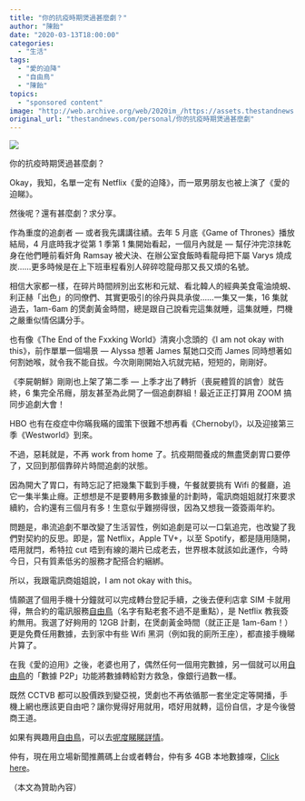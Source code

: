 ```yaml
---
title: "你的抗疫時期煲過甚麼劇？"
author: "陳飴"
date: "2020-03-13T18:00:00"
categories:
  - "生活"
tags:
  - "愛的迫降"
  - "自由鳥"
  - "陳飴"
topics:
  - "sponsored content"
image: "http://web.archive.org/web/2020im_/https://assets.thestandnews.com/media/photos/WhatsApp20Image202020-03-1220at2018.24.24_ddpuN.jpg"
original_url: "thestandnews.com/personal/你的抗疫時期煲過甚麼劇"
---
```

![](http://web.archive.org/web/2020im_/https://assets.thestandnews.com/media/photos/WhatsApp20Image202020-03-1220at2018.24.24_ddpuN.jpg)

你的抗疫時期煲過甚麼劇？

Okay，我知，名單一定有 Netflix《愛的迫降》，而一眾男朋友也被上演了《愛的迫睇》。

然後呢？還有甚麼劇？求分享。

作為重度的追劇者 — 或者我先講講往績。去年 5 月底《Game of Thrones》播放結局，4 月底時我才從第 1 季第 1 集開始看起，一個月內就是 — 幫仔沖完涼抹乾身在他們睡前看奸角 Ramsay 被犬決、在辦公室食飯時看龍母把下屬 Varys 燒成炭……更多時候是在上下班車程看別人碎碎唸龍母那又長又煩的名號。

相信大家都一樣，在碎片時間辨別出玄彬和元斌、看北韓人的經典美食電油燒蜆、利正赫「出色」的同僚們、其實更吸引的徐丹與具承俊……一集又一集，16 集就過去，1am-6am 的煲劇黃金時間，總是跟自己說看完這集就睡，這集就睡，閂機之嚴重似情侶講分手。

也有像《The End of the Fxxking World》清爽小念頭的《I am not okay with this》，前作單單一個場景 — Alyssa 想著 James 幫她口交而 James 同時想著如何割她喉，就令我不能自拔。今次剛剛開始入坑就完結，短短的，剛剛好。

《李屍朝鮮》剛剛也上架了第二季 — 上季才出了轉折（喪屍體質的誤會）就告終，6 集完全吊癮，朋友甚至為此開了一個追劇群組！最近正正打算用 ZOOM 搞同步追劇大會！

HBO 也有在疫症中你瞞我瞞的國策下很難不想再看《Chernobyl》，以及迎接第三季《Westworld》到來。

不過，惡耗就是，不再 work from home 了。抗疫期間養成的無盡煲劇胃口要停了，又回到那個靠碎片時間追劇的狀態。

因為開大了胃口，有時忘記了把幾集下載到手機，午餐就要挑有 Wifi 的餐廳，追它一集半集止癮。正想想是不是要轉用多數據量的計劃時，電訊商姐姐就打來要求續約，合約還有三個月有多！生意似乎難撈得很，因為又想我一簽簽兩年約。

問題是，串流追劇不單改變了生活習性，例如追劇是可以一口氣追完，也改變了我們對契約的反思。即是，當 Netflix，Apple TV+，以至 Spotify，都是隨用隨開，唔用就閂，希特拉 cut 唔到有線的潮片已成老去，世界根本就該如此運作，今時今日，只有質素低劣的服務才配搭合約綑綁。

所以，我跟電訊商姐姐說，I am not okay with this。

情願選了個用手機十分鐘就可以完成轉台登記手續，之後去便利店拿 SIM 卡就用得，無合約的電訊服務[自由鳥](http://web.archive.org/web/20211229132259/https://www.facebook.com/enjoythebirdie)（名字有點老套不過不是重點），是 Netflix 教我簽約無用。我選了好夠用的 12GB 計劃，在煲劇黃金時間（就正正是 1am-6am！）更是免費任用數據，去到家中有些 Wifi 黑洞（例如我的廁所王座），都直接手機睇片算了。

在我《愛的迫用》之後，老婆也用了，偶然任何一個用完數據，另一個就可以用[自由鳥](http://web.archive.org/web/20211229132259/https://www.facebook.com/enjoythebirdie)的「數據 P2P」功能將數據轉給對方救急，像銀行過數一樣。

既然 CCTVB 都可以股價跌到變亞視，煲劇也不再依循那一套坐定定等開播，手機上網也應該更自由吧？讓你覺得好用就用，唔好用就轉，這份自信，才是今後營商王道。

如果有興趣用[自由鳥](http://web.archive.org/web/20211229132259/https://www.facebook.com/enjoythebirdie)，可以去[呢度睇睇詳情](http://web.archive.org/web/20211229132259/https://r.brd.hk/standnews_knowmore)。

仲有，現在用立場新聞推薦碼上台或者轉台，仲有多 4GB 本地數據㗎，[Click here](http://web.archive.org/web/20211229132259/https://r.brd.hk/standnews_regnow)。

（本文為贊助內容）